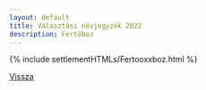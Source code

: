 ```yaml
---
layout: default
title: Választási névjegyzék 2022
description: Fertőboz
---
```


{% include settlementHTMLs/Fertooxxboz.html %}

[Vissza](../)